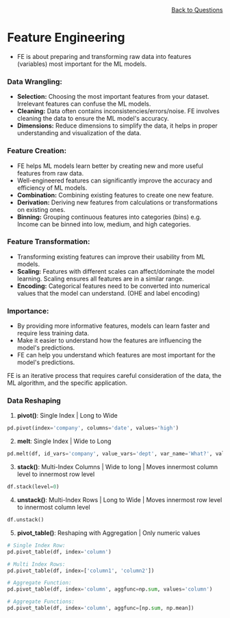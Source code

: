 <p align='right'><a align="right" href="https://github.com/KIRANKUMAR7296/Library/blob/main/Interview.md">Back to Questions</a></p>

# Feature Engineering
 
- FE is about preparing and transforming raw data into features (variables) most important for the ML models.

### **Data Wrangling:**
- **Selection:** Choosing the most important features from your dataset. Irrelevant features can confuse the ML models.
- **Cleaning:** Data often contains inconsistencies/errors/noise. FE involves cleaning the data to ensure the ML model's accuracy.
- **Dimensions:** Reduce dimensions to simplify the data, it helps in proper understanding and visualization of the data.

### **Feature Creation:**
- FE helps ML models learn better by creating new and more useful features from raw data.
- Well-engineered features can significantly improve the accuracy and efficiency of ML models.
- **Combination:** Combining existing features to create one new feature.
- **Derivation:** Deriving new features from calculations or transformations on existing ones.
- **Binning:** Grouping continuous features into categories (bins) e.g. Income can be binned into low, medium, and high categories.

### **Feature Transformation:**
- Transforming existing features can improve their usability from ML models.
- **Scaling:** Features with different scales can affect/dominate the model learning. Scaling ensures all features are in a similar range.
- **Encoding:** Categorical features need to be converted into numerical values that the model can understand. (OHE and label encoding)

### **Importance:**
- By providing more informative features, models can learn faster and require less training data.
- Make it easier to understand how the features are influencing the model's predictions.
- FE can help you understand which features are most important for the model's predictions.

FE is an iterative process that requires careful consideration of the data, the ML algorithm, and the specific application. 

### **Data Reshaping**
1. **pivot()**: Single Index | Long to Wide

```python
pd.pivot(index='company', columns='date', values='high')
```

2. **melt**: Single Index | Wide to Long

```python
pd.melt(df, id_vars='company', value_vars='dept', var_name='What?', value_name='Which?')
```

3. **stack()**: Multi-Index Columns | Wide to long | Moves innermost column level to innermost row level

```python
df.stack(level=0)
```   

4. **unstack()**: Multi-Index Rows | Long to Wide | Moves innermost row level to innermost column level

```python
df.unstack()
```

5. **pivot_table()**: Reshaping with Aggregation | Only numeric values

```python
# Single Index Row:
pd.pivot_table(df, index='column')

# Multi Index Rows:
pd.pivot_table(df, index=['column1', 'column2'])

# Aggregate Function:
pd.pivot_table(df, index='column', aggfunc=np.sum, values='column')

# Aggregate Functions:
pd.pivot_table(df, index='column', aggfunc=[np.sum, np.mean])
```
